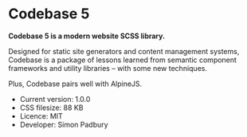 # Codebase 5

**Codebase 5 is a modern website SCSS library.**

Designed for static site generators and content management systems, Codebase is a package of lessons learned from semantic component frameworks and utility libraries – with some new techniques.

Plus, Codebase pairs well with AlpineJS.

* Current version: 1.0.0
* CSS filesize: 88 KB
* Licence: MIT
* Developer: Simon Padbury